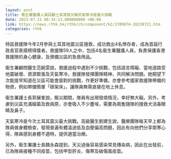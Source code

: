 ```yaml
---
layout: post
title: 衞生署醫護人員回顧土耳其救災稱天氣寒冷是最大挑戰
date: 2023-07-21 06:34:13.000000000 +08:00
link: https://news.rthk.hk/rthk/ch/component/k2/1709874-20230721.htm
categories: rthk
---
```


特區救援隊今年2月參與土耳其地震災區搜救，成功救出4名倖存者，成為首屆行政長官表揚榜得獎者。救援隊59人之中，包括4名衞生署醫護人員，負責保護香港救援隊的身心健康，及預備災區的急救用品。

衞生署顧問醫生范婉雯說，救援過程中遇到不少挑戰，包括語言障礙、當地道路受地震破壞、資源緊張及天氣寒冷，救援隊發揮團隊精神，共同解決問題。她期望下次能提早知道在災區可能會面對的挑戰，作更好準備，亦會參考國家救援隊帶備的物資，例如帶備簡單「碌架床」，讓隊員無需直接在地上休息。

衞生署護士長郭展峯說，賑災期間，隊員有出現發燒情況，幸好無大礙。另外，考慮到災區充滿細菌及致病原，亦會吸入不少塵埃，需要為兩隻隨隊的搜救犬消毒眼睛及鼻子。

天氣寒冷是今次土耳其震災最大挑戰。高級醫生劉建生說，醫療團隊每天早上都為隊員做身體檢查，發現普遍有體溫過低及血壓偏高問題，因此有向他們分享禦寒心得，隊員感到身體不適時，提供適當治療。

另外，衞生署護士長魏永森提到，天災過後容易感染常見傳染病，因此在出發前，已為隊員接種不同疫苗，包括甲型肝炎、傷寒及破傷風疫苗。
